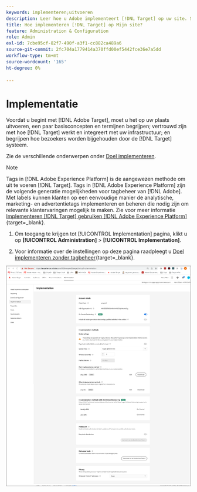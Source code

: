 ```yaml
---
keywords: implementeren;uitvoeren
description: Leer hoe u Adobe implementeert [!DNL Target] op uw site. Stel uw algemene instellingen, implementatiemethode (AEP Web SDK of at.js) en meer in.
title: Hoe implementeren [!DNL Target] op Mijn site?
feature: Administration & Configuration
role: Admin
exl-id: 7cbe95cf-82f7-490f-a3f1-cc882ca489a6
source-git-commit: 2fc704a1779414a370ffd00ef5442fce36e7a5dd
workflow-type: tm+mt
source-wordcount: '165'
ht-degree: 0%

---
```


# Implementatie

Voordat u begint met [!DNL Adobe Target], moet u het op uw plaats uitvoeren, een paar basisconcepten en termijnen begrijpen; vertrouwd zijn met hoe [!DNL Target] werkt en integreert met uw infrastructuur; en begrijpen hoe bezoekers worden bijgehouden door de [!DNL Target] systeem.

Zie de verschillende onderwerpen onder [Doel implementeren](/help/main/c-implementing-target/implementing-target.md).

>[!NOTE]
>
>Tags in [!DNL Adobe Experience Platform] is de aangewezen methode om uit te voeren [!DNL Target]. Tags in [!DNL Adobe Experience Platform] zijn de volgende generatie mogelijkheden voor tagbeheer van [!DNL Adobe]. Met labels kunnen klanten op een eenvoudige manier de analytische, marketing- en advertentietags implementeren en beheren die nodig zijn om relevante klantervaringen mogelijk te maken. Zie voor meer informatie [Implementeren [!DNL Target] gebruiken [!DNL Adobe Experience Platform]](https://experienceleague.adobe.com/docs/target-dev/developer/client-side/at-js-implementation/deploy-at-js/implement-target-using-adobe-launch.html){target=_blank}.

1. Om toegang te krijgen tot [!UICONTROL Implementation] pagina, klikt u op **[!UICONTROL Administration]** > **[!UICONTROL Implementation]**.

1. Voor informatie over de instellingen op deze pagina raadpleegt u [Doel implementeren zonder tagbeheer](https://experienceleague.adobe.com/docs/target-dev/developer/client-side/at-js-implementation/deploy-at-js/implement-target-without-a-tag-manager.html){target=_blank}.

![Implementatiepagina](/help/main/administrating-target/assets/implementation.png)
